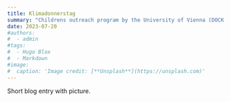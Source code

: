 ```yaml
---
title: Klimadonnerstag
summary: "Childrens outreach program by the University of Vienna (DOCK: Labor für Zukunftsfragen)"
date: 2023-07-20
#authors:
#  - admin
#tags:
#  - Hugo Blox
#  - Markdown
#image:
#  caption: 'Image credit: [**Unsplash**](https://unsplash.com)'
---
```


Short blog entry with picture.